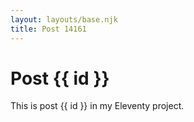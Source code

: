 ```yaml
---
layout: layouts/base.njk
title: Post 14161
---
```


# Post {{ id }}

This is post {{ id }} in my Eleventy project.
